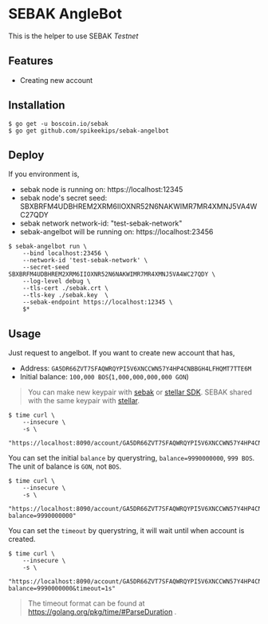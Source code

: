 # SEBAK AngleBot

This is the helper to use SEBAK *Testnet*

## Features

* Creating new account

## Installation

```
$ go get -u boscoin.io/sebak
$ go get github.com/spikeekips/sebak-angelbot
```

## Deploy

If you environment is,

* sebak node is running on: https://localhost:12345
* sebak node's secret seed: SBXBRFM4UDBHREM2XRM6IIOXNR52N6NAKWIMR7MR4XMNJ5VA4WC27QDY
* sebak network network-id: "test-sebak-network"
* sebak-angelbot will be running on: https://localhost:23456

```
$ sebak-angelbot run \
	--bind localhost:23456 \
	--network-id 'test-sebak-network' \
	--secret-seed SBXBRFM4UDBHREM2XRM6IIOXNR52N6NAKWIMR7MR4XMNJ5VA4WC27QDY \
	--log-level debug \
	--tls-cert ./sebak.crt \
	--tls-key ./sebak.key  \
	--sebak-endpoint https://localhost:12345 \
    $*
```

## Usage

Just request to angelbot. If you want to create new account that has,

* Address: `GA5DR66ZVT7SFAQWRQYPI5V6XNCCWN57Y4HP4CNBBGH4LFHQMT7TTE6M`
* Initial balance: `100,000 BOS`(`1,000,000,000,000 GON`)

> You can make new keypair with [sebak](https://github.com/bosnet/sebak) or  [stellar SDK](https://www.stellar.org/developers/reference/). SEBAK shared with the same keypair with [stellar](https://www.stellar.org/developers/).

```
$ time curl \
    --insecure \
    -s \
    "https://localhost:8090/account/GA5DR66ZVT7SFAQWRQYPI5V6XNCCWN57Y4HP4CNBBGH4LFHQMT7TTE6M"
```

You can set the initial `balance` by querystring, `balance=9990000000`, `999 BOS`. The unit of balance is `GON`, not `BOS`.

```
$ time curl \
    --insecure \
    -s \
    "https://localhost:8090/account/GA5DR66ZVT7SFAQWRQYPI5V6XNCCWN57Y4HP4CNBBGH4LFHQMT7TTE6M?balance=9990000000"
```

You can set the `timeout` by querystring, it will wait until when account is created.

```
$ time curl \
    --insecure \
    -s \
    "https://localhost:8090/account/GA5DR66ZVT7SFAQWRQYPI5V6XNCCWN57Y4HP4CNBBGH4LFHQMT7TTE6M?balance=9990000000&timeout=1s"
```
> The timeout format can be found at https://golang.org/pkg/time/#ParseDuration .
